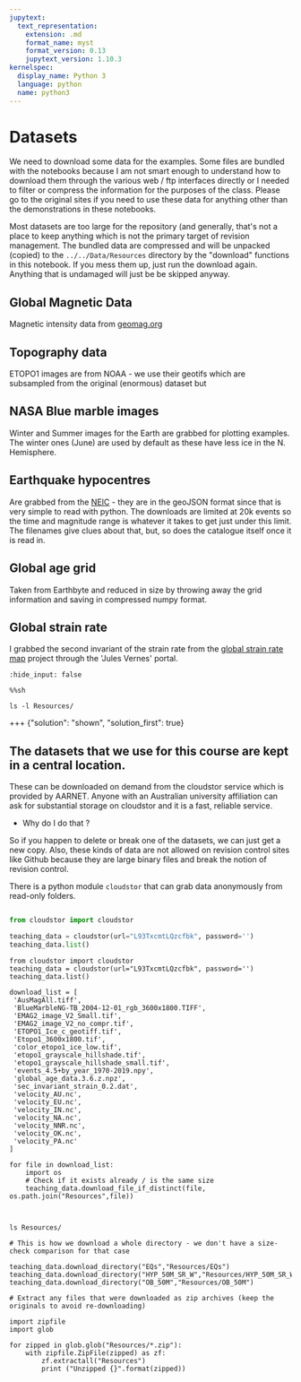 ```yaml
---
jupytext:
  text_representation:
    extension: .md
    format_name: myst
    format_version: 0.13
    jupytext_version: 1.10.3
kernelspec:
  display_name: Python 3
  language: python
  name: python3
---
```


# Datasets

We need to download some data for the examples. Some files are bundled with the notebooks because I am not smart enough to understand how to download them through the various web / ftp interfaces directly or I needed to filter or compress the information for the purposes of the class. Please go to the original sites if you need to use these data for anything other than the demonstrations in these notebooks.

Most datasets are too large for the repository (and generally, that's not a place to keep anything which is not the primary target of revision management. The bundled data are compressed and will be unpacked (copied) to the `../../Data/Resources` directory by the "download" functions in this notebook. If you mess them up, just run the download again. Anything that is undamaged will just be be skipped anyway.

## Global Magnetic Data

Magnetic intensity data from [geomag.org](http://geomag.org/models/EMAG2/EMAG2_V2.tif)

## Topography data

ETOPO1 images are from NOAA - we use their geotifs which are subsampled from the original (enormous) dataset but 

## NASA Blue marble images

Winter and Summer images for the Earth are grabbed for plotting examples. The winter ones (June) are used by default as these have less ice in the N. Hemisphere. 

## Earthquake hypocentres

Are grabbed from the [NEIC](http://earthquake.usgs.gov/earthquakes/search/) - they are in the geoJSON format since that is very simple to read with python. The downloads are limited at 20k events so the time and magnitude range is whatever it takes to get just under this limit. The filenames give clues about that, but, so does the catalogue itself once it is read in.

## Global age grid 

Taken from Earthbyte and reduced in size by throwing away the grid information and saving in compressed numpy format. 

## Global strain rate

I grabbed the second invariant of the strain rate from the [global strain rate map](http://gsrm.unavco.org/intro) project through the 'Jules Vernes' portal.

```{code-cell} ipython3
:hide_input: false

%%sh

ls -l Resources/
```

+++ {"solution": "shown", "solution_first": true}

## The datasets that we use for this course are kept in a central location. 

These can be downloaded on demand from the cloudstor service which is provided by AARNET.
Anyone with an Australian university affiliation can ask for substantial storage on cloudstor
and it is a fast, reliable service.

   - Why do I do that ? 

So if you happen to delete or break one of the datasets, we can just get a new copy. Also,
these kinds of data are not allowed on revision control sites like Github because they are 
large binary files and break the notion of revision control. 

There is a python module `cloudstor` that can grab data anonymously from read-only folders.

``` python

from cloudstor import cloudstor

teaching_data = cloudstor(url="L93TxcmtLQzcfbk", password='')
teaching_data.list()

```

```{code-cell} ipython3
from cloudstor import cloudstor
teaching_data = cloudstor(url="L93TxcmtLQzcfbk", password='')
teaching_data.list()
```

```{code-cell} ipython3
download_list = [
 'AusMagAll.tiff',
 'BlueMarbleNG-TB_2004-12-01_rgb_3600x1800.TIFF',
 'EMAG2_image_V2_Small.tif',
 'EMAG2_image_V2_no_compr.tif',
 'ETOPO1_Ice_c_geotiff.tif',
 'Etopo1_3600x1800.tif',
 'color_etopo1_ice_low.tif',
 'etopo1_grayscale_hillshade.tif',
 'etopo1_grayscale_hillshade_small.tif',
 'events_4.5+by_year_1970-2019.npy',
 'global_age_data.3.6.z.npz',
 'sec_invariant_strain_0.2.dat',
 'velocity_AU.nc',
 'velocity_EU.nc',
 'velocity_IN.nc',
 'velocity_NA.nc',
 'velocity_NNR.nc',
 'velocity_OK.nc',
 'velocity_PA.nc'
]

for file in download_list:
    import os
    # Check if it exists already / is the same size
    teaching_data.download_file_if_distinct(file, os.path.join("Resources",file))
    
 
```

```{code-cell} ipython3
ls Resources/
```

```{code-cell} ipython3
# This is how we download a whole directory - we don't have a size-check comparison for that case

teaching_data.download_directory("EQs","Resources/EQs")
teaching_data.download_directory("HYP_50M_SR_W","Resources/HYP_50M_SR_W")
teaching_data.download_directory("OB_50M","Resources/OB_50M")
```

```{code-cell} ipython3
# Extract any files that were downloaded as zip archives (keep the originals to avoid re-downloading)

import zipfile
import glob

for zipped in glob.glob("Resources/*.zip"):
    with zipfile.ZipFile(zipped) as zf:
        zf.extractall("Resources")
        print ("Unzipped {}".format(zipped))
```

```{code-cell} ipython3

```
